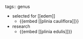 tags:: genus

- selected for [[edem]]
	- {{embed [[plinia cauliflora]]}}
- research
	- {{embed [[plinia edulis]]}}